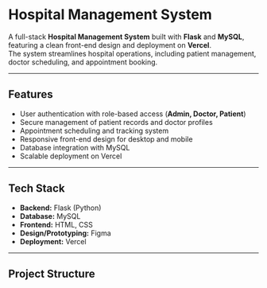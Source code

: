 # Hospital Management System

A full-stack **Hospital Management System** built with **Flask** and **MySQL**, featuring a clean front-end design and deployment on **Vercel**.  
The system streamlines hospital operations, including patient management, doctor scheduling, and appointment booking.

---

## Features
- User authentication with role-based access (**Admin, Doctor, Patient**)  
- Secure management of patient records and doctor profiles  
- Appointment scheduling and tracking system  
- Responsive front-end design for desktop and mobile  
- Database integration with MySQL  
- Scalable deployment on Vercel  

---

## Tech Stack
- **Backend:** Flask (Python)  
- **Database:** MySQL  
- **Frontend:** HTML, CSS  
- **Design/Prototyping:** Figma  
- **Deployment:** Vercel  

---

## Project Structure

